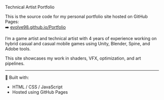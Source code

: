 Technical Artist Portfolio

This is the source code for my personal portfolio site hosted on GitHub Pages:  
➡️ [evolve98.github.io/Portfolio](https://evolve98.github.io/Portfolio)

I’m a game artist and technical artist with 4 years of experience working on hybrid casual and casual mobile games using Unity, Blender, Spine, and Adobe tools.

This site showcases my work in shaders, VFX, optimization, and art pipelines.

---

📌 Built with:  
- HTML / CSS / JavaScript  
- Hosted using GitHub Pages
